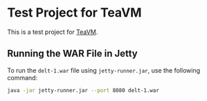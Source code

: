 # Test Project for TeaVM

This is a test project for [TeaVM](https://teavm.org/).

## Running the WAR File in Jetty

To run the `delt-1.war` file using `jetty-runner.jar`, use the following command:

```sh
java -jar jetty-runner.jar --port 8080 delt-1.war
